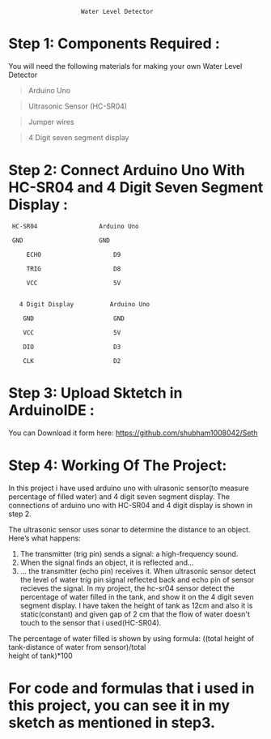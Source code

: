 						Water Level Detector
						
# Step 1: Components Required :
	
You will need the following materials for making your own Water Level Detector
>Arduino Uno

>Ultrasonic Sensor (HC-SR04)

>Jumper wires

>4 Digit seven segment display

# Step 2:  Connect Arduino Uno With HC-SR04 and 4 Digit Seven Segment Display : 
	   
	 HC-SR04                 Arduino Uno
         
	 GND	                 GND
         
         ECHO                    D9

         TRIG                    D8

         VCC                     5V


       4 Digit Display          Arduino Uno

        GND                      GND

        VCC                      5V

        DIO                      D3

        CLK                      D2


# Step 3: Upload Sktetch in ArduinoIDE :
 
You can Download it form here: https://github.com/shubham1008042/Seth


# Step 4: Working Of The Project:

In this project i have used arduino uno with ulrasonic sensor(to measure percentage of filled water) and 4 digit seven segment display. The connections of arduino uno with HC-SR04 and 4 digit display is shown in step 2.

The ultrasonic sensor uses sonar to determine the distance to an object. Here’s what happens:
1. The transmitter (trig pin) sends a signal: a high-frequency sound. 
2. When the signal finds an object, it is reflected and… 
3. … the transmitter (echo pin) receives it. 
When ultrasonic sensor detect the level of water trig pin signal reflected back and echo pin of sensor recieves the signal. In my project, the hc-sr04 sensor detect the percentage of water filled in the tank, and show it on the 4 digit seven segment display.
 I have taken the height of tank as 12cm and also it is static(constant) and given gap of 2 cm that the flow of water doesn't touch to the sensor that i used(HC-SR04).


The percentage of water filled is shown by using formula:
                          ((total height of tank-distance of water from sensor)/total   
                                                                                  height of tank)*100
										  
										  
# For code and formulas that i used in this project, you can see it in my sketch as mentioned in step3.


